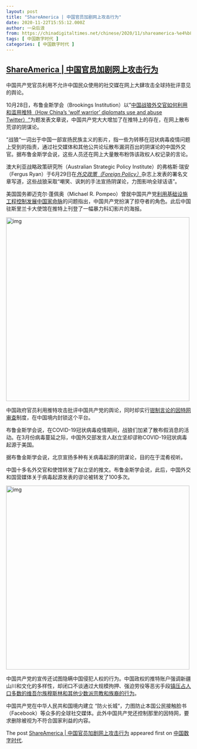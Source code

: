 ```yaml
---
layout: post
title: "ShareAmerica | 中国官员加剧网上攻击行为"
date: 2020-11-22T15:55:12.000Z
author: 一朵后浪
from: https://chinadigitaltimes.net/chinese/2020/11/shareamerica-%e4%b8%ad%e5%9b%bd%e5%ae%98%e5%91%98%e5%8a%a0%e5%89%a7%e7%bd%91%e4%b8%8a%e6%94%bb%e5%87%bb%e8%a1%8c%e4%b8%ba/
tags: [ 中国数字时代 ]
categories: [ 中国数字时代 ]
---
```

<!--1606060512000-->
[ShareAmerica | 中国官员加剧网上攻击行为](https://chinadigitaltimes.net/chinese/2020/11/shareamerica-%e4%b8%ad%e5%9b%bd%e5%ae%98%e5%91%98%e5%8a%a0%e5%89%a7%e7%bd%91%e4%b8%8a%e6%94%bb%e5%87%bb%e8%a1%8c%e4%b8%ba/)
------

<div>
<p>中国共产党官员利用不允许中国民众使用的社交媒在网上大肆攻击全球持批评意见的舆论。</p><p>10月28日，布鲁金斯学会（Brookings Institution）以”<a href="https://www.brookings.edu/techstream/how-chinas-wolf-warrior-diplomats-use-and-abuse-twitter/" title="How China&#039;s &#039;wolf warrior&#039; diplomats use and abuse twitter | Brookings">中国战狼外交官如何利用和滥用推特（How China’s ‘wolf warrior’ diplomats use and abuse Twitter）“</a>为题发表文章说，中国共产党大大增加了在推特上的存在，在网上散布荒谬的阴谋论。</p><p>“战狼“一词出于中国一部宣扬民族主义的影片，指一些为转移在冠状病毒疫情问题上受到的指责，通过社交媒体和其他公共论坛散布漏洞百出的阴谋论的中国外交官。据布鲁金斯学会说，这些人员还在网上大量散布粉饰该政权人权记录的言论。</p><p>澳大利亚战略政策研究所（Australian Strategic Policy Institute）的弗格斯·瑞安（Fergus Ryan）于6月29日在<a href="https://foreignpolicy.com/2020/06/29/china-great-firewall-wolf-warrior-nationalism/" title="China’s Online Warriors Want More Gates in the Firewall | Foreign Policy"><em>外交政策（Foreign Policy）</em></a>杂志上发表的署名文章写道，这些战狼采取“嘲笑、讽刺的手法宣扬阴谋论，力图影响全球话语”。</p><p>美国国务卿迈克尔·蓬佩奥（Michael R. Pompeo）曾就中国共产党<a href="https://share.america.gov/zh-hans/chinas-construction-companies-sow-chaos-worldwide/" title="China’s construction companies sow chaos worldwide | ShareAmerica">利用基础设施工程控制发展中国家命脉</a>的问题指出，中国共产党扮演了掠夺者的角色。此后中国驻斯里兰卡大使馆在推特上刊登了一幅暴力科幻影片的海报。</p><p><img class="aligncenter" src="https://chinadigitaltimes.net/chinese/files/2020/11/截屏2020-11-22-上午10.37.48.png" alt="img" width="500"></p><p>中国政府官员利用推特攻击批评中国共产党的舆论，同时却实行<a href="https://share.america.gov/zh-hans/in-china-you-cant-say-these-words/" title="In China you can&#039;t say these words | ShareAmerica">钳制言论的因特网审查</a>制度，在中国境内封锁这个平台。</p><p>布鲁金斯学会说，在COVID-19冠状病毒疫情期间，战狼们加紧了散布假消息的活动。在3月份病毒蔓延之际，中国外交部发言人赵立坚却谬称COVID-19冠状病毒起源于美国。</p><p>据布鲁金斯学会说，北京宣扬多种有关病毒起源的阴谋论，目的在于混肴视听。</p><p>中国十多名外交官和使馆转发了赵立坚的推文。布鲁金斯学会说，此后，中国外交和国营媒体关于病毒起源发表的谬论被转发了100多次。</p><p><img class="aligncenter" src="https://chinadigitaltimes.net/chinese/files/2020/11/截屏2020-11-22-上午10.37.59.png" alt="img" width="500"></p><p>中国共产党的宣传还试图隐瞒中国侵犯人权的行为。中国政权的推特账户强调新疆山川和文化的多样性，却闭口不谈通过大规模拘押、强迫劳役等恶劣手段<a href="https://share.edit.america.gov/beijings-attack-on-uyghurs-isnt-counterterrorism/" title="Beijing’s attack on Uyghurs isn’t counterterrorism | ShareAmerica">镇压占人口多数的维吾尔族穆斯林和其他少数派宗教和族裔的行为</a>。</p><p>中国共产党在中华人民共和国境内建立 “防火长城“，力图防止本国公民接触脸书（Facebook）等众多的全球社交媒体。此外中国共产党还控制那里的因特网，要求删除被视为不符合国家利益的内容。</p><p>The post <a rel="nofollow" href="https://chinadigitaltimes.net/chinese/2020/11/shareamerica-%e4%b8%ad%e5%9b%bd%e5%ae%98%e5%91%98%e5%8a%a0%e5%89%a7%e7%bd%91%e4%b8%8a%e6%94%bb%e5%87%bb%e8%a1%8c%e4%b8%ba/">ShareAmerica | 中国官员加剧网上攻击行为</a> appeared first on <a rel="nofollow" href="https://chinadigitaltimes.net/chinese">中国数字时代</a>.</p>
</div>
